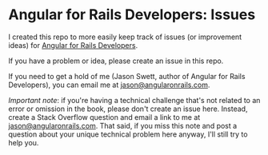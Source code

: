 # Angular for Rails Developers: Issues

I created this repo to more easily keep track of issues (or improvement ideas) for [Angular for Rails Developers](https://www.angularonrails.com/angular-rails-developers/).

If you have a problem or idea, please create an issue in this repo.

If you need to get a hold of me (Jason Swett, author of Angular for Rails Developers), you can email me at jason@angularonrails.com.

*Important note*: if you're having a technical challenge that's not related to an error or omission in the book, please don't create an issue here. Instead, create a Stack Overflow question and email a link to me at jason@angularonrails.com. That said, if you miss this note and post a question about your unique technical problem here anyway, I'll still try to help you.
